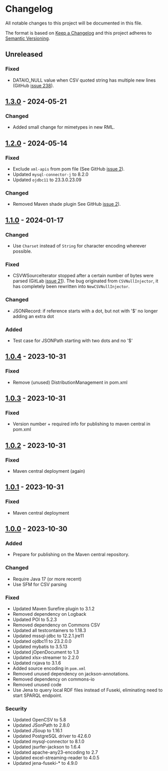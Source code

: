 # Changelog

All notable changes to this project will be documented in this file.

The format is based on [Keep a Changelog](https://keepachangelog.com/en/1.1.0/)
and this project adheres to [Semantic Versioning](https://semver.org/spec/v2.0.0.html).

## Unreleased

### Fixed
- DATAIO_NULL value when CSV quoted string has multiple new lines (GitHub [issue 238](https://github.com/RMLio/rmlmapper-java/issues/238)).

## [1.3.0] - 2024-05-21

### Changed
- Added small change for mimetypes in new RML.

## [1.2.0] - 2024-05-14

### Fixed
- Exclude `xml-apis` from pom file (See GitHub [issue 2](https://github.com/RMLio/dataio/issues/2)).
- Updated `mysql-connector-j` to 8.2.0
- Updated `ojdbc11` to 23.3.0.23.09

### Changed
- Removed Maven shade plugin See GitHub [issue 2](https://github.com/RMLio/dataio/issues/2)).

## [1.1.0] - 2024-01-17

### Changed
- Use `Charset` instead of `String` for character encoding wherever possible.

### Fixed
- CSVWSourceIterator stopped after a certain number of bytes were parsed (GitLab [issue 21](https://gitlab.ilabt.imec.be/rml/proc/dataio/-/issues/21)). 
  The bug originated from `CSVNullInjector`, it has completely been rewritten into `NewCSVNullInjector`.

### Changed
- JSONRecord: if reference starts with a dot, but not with '$' no longer adding an extra dot

### Added
- Test case for JSONPath starting with two dots and no '$'

## [1.0.4] - 2023-10-31

### Fixed
- Remove (unused) DistributionManagement in pom.xml

## [1.0.3] - 2023-10-31

### Fixed
- Version number + required info for publishing to maven central in pom.xml

## [1.0.2] - 2023-10-31

### Fixed
- Maven central deployment (again)

## [1.0.1] - 2023-10-31

### Fixed
- Maven central deployment

## [1.0.0] - 2023-10-30

### Added
- Prepare for publishing on the Maven central repository.

### Changed
- Require Java 17 (or more recent)
- Use SFM for CSV parsing

### Fixed
- Updated Maven Surefire plugin to 3.1.2
- Removed dependency on Logback
- Updated POI to 5.2.3
- Removed dependency on Commons CSV
- Updated all testcontainers to 1.18.3
- Updated mssql-jdbc to 12.2.1.jre11
- Updated ojdbc11 to 23.2.0.0
- Updated mybatis to 3.5.13
- Updated jOpenDocument to 1.3
- Updated xlsx-streamer to 2.2.0
- Updated rxjava to 3.1.6
- Added source encoding in `pom.xml`
- Removed unused dependency on jackson-annotations.
- Removed dependency on commons-io
- Removed unused code
- Use Jena to query local RDF files instead of Fuseki, eliminating need to start SPARQL endpoint.

### Security
- Updated OpenCSV to 5.8
- Updated JSonPath to 2.8.0
- Updated JSoup to 1.16.1
- Updated PostgreSQL driver to 42.6.0
- Updated mysql-connector to 8.1.0
- Updated jsurfer-jackson to 1.6.4
- Updated apache-any23-encoding to 2.7
- Updated excel-streaming-reader to 4.0.5
- Updated jena-fuseki-* to 4.9.0

[1.3.0]: https://github.com/RMLio/dataio/compare/v1.2.0...v1.3.0
[1.2.0]: https://github.com/RMLio/dataio/compare/v1.1.0...v1.2.0
[1.1.0]: https://github.com/RMLio/dataio/compare/v1.0.4...v1.1.0
[1.0.4]: https://github.com/RMLio/dataio/compare/v1.0.3...v1.0.4
[1.0.3]: https://github.com/RMLio/dataio/compare/v1.0.2...v1.0.3
[1.0.2]: https://github.com/RMLio/dataio/compare/v1.0.1...v1.0.2
[1.0.1]: https://github.com/RMLio/dataio/compare/v1.0.0...v1.0.1
[1.0.0]: https://github.com/RMLio/dataio/releases/tag/v1.0.0

